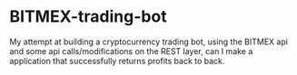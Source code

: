# BITMEX-trading-bot
My attempt at building a cryptocurrency trading bot, using the BITMEX api and some api calls/modifications on the REST layer, can I make a application that successfully returns profits back to back. 
